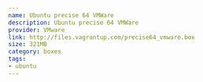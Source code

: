 ```yaml
---
name: Ubuntu precise 64 VMWare
description: Ubuntu precise 64 VMWare
provider: VMware
link: http://files.vagrantup.com/precise64_vmware.box
size: 321MB
category: boxes
tags:
- ubuntu
---
```

